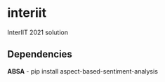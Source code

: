 # interiit
InterIIT 2021 solution

## Dependencies 
**ABSA** - pip install aspect-based-sentiment-analysis
